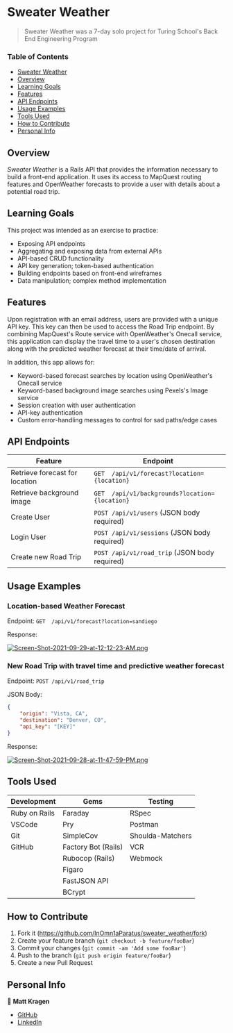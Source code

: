 # Sweater Weather

> Sweater Weather was a 7-day solo project for Turing School's Back End Engineering Program

### Table of Contents
- [Sweater Weather](#sweater-weather)
- [Overview](#overview)
- [Learning Goals](#learning-goals)
- [Features](#features)
- [API Endpoints](#api-documentation)
- [Usage Examples](#usage-examples)
- [Tools Used](#tools-used)
- [How to Contribute](#how-to-contribute)
- [Personal Info](#personal-info)

## Overview

*Sweater Weather* is a Rails API that provides the information necessary to build a front-end application. It uses its access to MapQuest routing features and OpenWeather forecasts to provide a user with details about a potential road trip.

## Learning Goals

This project was intended as an exercise to practice:
- Exposing API endpoints
- Aggregating and exposing data from external APIs
- API-based CRUD functionality
- API key generation; token-based authentication
- Building endpoints based on front-end wireframes
- Data manipulation; complex method implementation

## Features

Upon registration with an email address, users are provided with a unique API key. This key can then be used to access the Road Trip endpoint. By combining MapQuest's Route service with OpenWeather's Onecall service, this application can display the travel time to a user's chosen destination along with the predicted weather forecast at their time/date of arrival.

In addition, this app allows for:
- Keyword-based forecast searches by location using OpenWeather's Onecall service
- Keyword-based background image searches using Pexels's Image service
- Session creation with user authentication
- API-key authentication
- Custom error-handling messages to control for sad paths/edge cases

## API Endpoints

| Feature                        | Endpoint                                       |
|--------------------------------|------------------------------------------------|
| Retrieve forecast for location | `GET  /api/v1/forecast?location={location}`    |
| Retrieve background image      | `GET  /api/v1/backgrounds?location={location}` |
| Create User                    | `POST /api/v1/users` (JSON body required)      |
| Login User                     | `POST /api/v1/sessions` (JSON body required)   |
| Create new Road Trip           | `POST /api/v1/road_trip` (JSON body required)  |

## Usage Examples

### Location-based Weather Forecast

Endpoint: `GET  /api/v1/forecast?location=sandiego`

Response:

[![Screen-Shot-2021-09-29-at-12-12-23-AM.png](https://i.postimg.cc/cHvDPzFv/Screen-Shot-2021-09-29-at-12-12-23-AM.png)](https://postimg.cc/zb1SgxZN)


### New Road Trip with travel time and predictive weather forecast

Endpoint: `POST /api/v1/road_trip`

JSON Body:
```json
{
    "origin": "Vista, CA",
    "destination": "Denver, CO",
    "api_key": "[KEY]"
}
```

Response:

[![Screen-Shot-2021-09-28-at-11-47-59-PM.png](https://i.postimg.cc/Gh9nHjxc/Screen-Shot-2021-09-28-at-11-47-59-PM.png)](https://postimg.cc/D8VMNLND)

## Tools Used

| Development   | Gems                | Testing          |
|---------------|---------------------|------------------|
| Ruby on Rails | Faraday             | RSpec            |
| VSCode        | Pry                 | Postman          |
| Git           | SimpleCov           | Shoulda-Matchers |
| GitHub        | Factory Bot (Rails) | VCR              |
|               | Rubocop (Rails)     | Webmock          |
|               | Figaro              |                  |
|               | FastJSON API        |                  |
|               | BCrypt              |                  |


## How to Contribute

1. Fork it (<https://github.com/InOmn1aParatus/sweater_weather/fork>)
2. Create your feature branch (`git checkout -b feature/fooBar`)
3. Commit your changes (`git commit -am 'Add some fooBar'`)
4. Push to the branch (`git push origin feature/fooBar`)
5. Create a new Pull Request

## Personal Info

👤  **Matt Kragen**
- [GitHub](https://github.com/matt-kragen)
- [LinkedIn](https://www.linkedin.com/in/mattkragen/)
